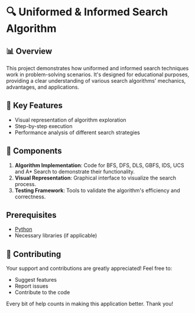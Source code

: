 # 🔍 Uniformed & Informed Search Algorithm

## 📊 Overview

This project demonstrates how uniformed and informed search techniques work in problem-solving scenarios. It's designed for educational purposes, providing a clear understanding of various search algorithms' mechanics, advantages, and applications.

## 🌟 Key Features

- Visual representation of algorithm exploration
- Step-by-step execution
- Performance analysis of different search strategies

## 🧩 Components

1. **Algorithm Implementation**: Code for BFS, DFS, DLS, GBFS, IDS, UCS and A* Search to demonstrate their functionality.
2. **Visual Representation**: Graphical interface to visualize the search process.
3. **Testing Framework**: Tools to validate the algorithm's efficiency and correctness.

## Prerequisites

- [Python](https://www.python.org/downloads/)
- Necessary libraries (if applicable)

## 🤝 Contributing

Your support and contributions are greatly appreciated! Feel free to:

- Suggest features
- Report issues
- Contribute to the code

Every bit of help counts in making this application better. Thank you!
